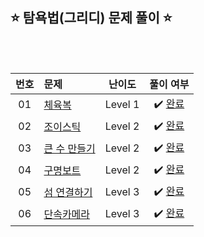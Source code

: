 ## ⭐️ 탐욕법(그리디) 문제 풀이 ⭐️ 

<br>

<!-- 💭 [진행 중]  ✔️ [완료] -->

<br>

| **번호** | **문제** | **난이도** | **풀이 여부** |
|:--------:|:--------|:----------:|:-----------:|
| 01 | [체육복](https://school.programmers.co.kr/learn/courses/30/lessons/42862) | Level 1 | ✔️ [완료](https://github.com/yuuforest/Programmers/blob/main/python/%ED%83%90%EC%9A%95%EB%B2%95(Greedy)/%EC%B2%B4%EC%9C%A1%EB%B3%B5.py)|
| 02 | [조이스틱](https://school.programmers.co.kr/learn/courses/30/lessons/42860) | Level 2 | ✔️ [완료](https://github.com/yuuforest/Programmers/blob/main/python/%ED%83%90%EC%9A%95%EB%B2%95(Greedy)/%EC%A1%B0%EC%9D%B4%EC%8A%A4%ED%8B%B1.py)|
| 03 | [큰 수 만들기](https://school.programmers.co.kr/learn/courses/30/lessons/42883) | Level 2 | ✔️ [완료](https://github.com/yuuforest/Programmers/blob/main/python/%ED%83%90%EC%9A%95%EB%B2%95(Greedy)/%ED%81%B0%EC%88%98%EB%A7%8C%EB%93%A4%EA%B8%B0.py)|
| 04 | [구명보트](https://school.programmers.co.kr/learn/courses/30/lessons/42885) | Level 2 | ✔️ [완료](https://github.com/yuuforest/Programmers/blob/main/python/%ED%83%90%EC%9A%95%EB%B2%95(%EA%B7%B8%EB%A6%AC%EB%94%94)/%EA%B5%AC%EB%AA%85%EB%B3%B4%ED%8A%B8.py)|
| 05 | [섬 연결하기](https://school.programmers.co.kr/learn/courses/30/lessons/42861) | Level 3 | ✔️ [완료](https://github.com/yuuforest/Programmers/blob/main/python/%ED%83%90%EC%9A%95%EB%B2%95(%EA%B7%B8%EB%A6%AC%EB%94%94)/%EC%84%AC%20%EC%97%B0%EA%B2%B0%ED%95%98%EA%B8%B0.py)|
| 06 | [단속카메라](https://school.programmers.co.kr/learn/courses/30/lessons/42884) | Level 3 | ✔️ [완료](https://github.com/yuuforest/Programmers/blob/main/python/%ED%83%90%EC%9A%95%EB%B2%95(%EA%B7%B8%EB%A6%AC%EB%94%94)/%EB%8B%A8%EC%86%8D%EC%B9%B4%EB%A9%94%EB%9D%BC.py)|